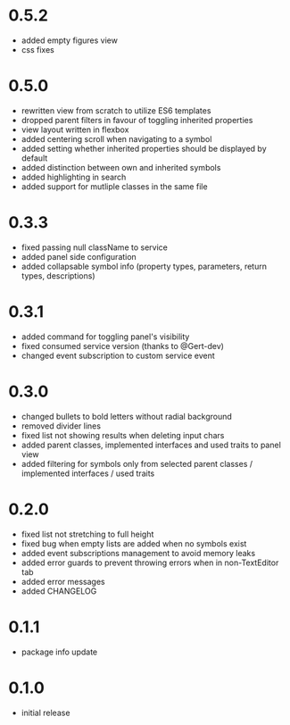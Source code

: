 # 0.5.2
* added empty figures view
* css fixes

# 0.5.0
* rewritten view from scratch to utilize ES6 templates
* dropped parent filters in favour of toggling inherited properties
* view layout written in flexbox
* added centering scroll when navigating to a symbol
* added setting whether inherited properties should be displayed by default
* added distinction between own and inherited symbols
* added highlighting in search
* added support for mutliple classes in the same file

# 0.3.3
* fixed passing null className to service
* added panel side configuration
* added collapsable symbol info (property types, parameters, return types, descriptions)

# 0.3.1
* added command for toggling panel's visibility
* fixed consumed service version (thanks to @Gert-dev)
* changed event subscription to custom service event

# 0.3.0
* changed bullets to bold letters without radial background
* removed divider lines
* fixed list not showing results when deleting input chars
* added parent classes, implemented interfaces and used traits to panel view
* added filtering for symbols only from selected parent classes / implemented interfaces / used traits

# 0.2.0
* fixed list not stretching to full height
* fixed bug when empty lists are added when no symbols exist
* added event subscriptions management to avoid memory leaks
* added error guards to prevent throwing errors when in non-TextEditor tab
* added error messages
* added CHANGELOG

# 0.1.1
* package info update

# 0.1.0
* initial release
